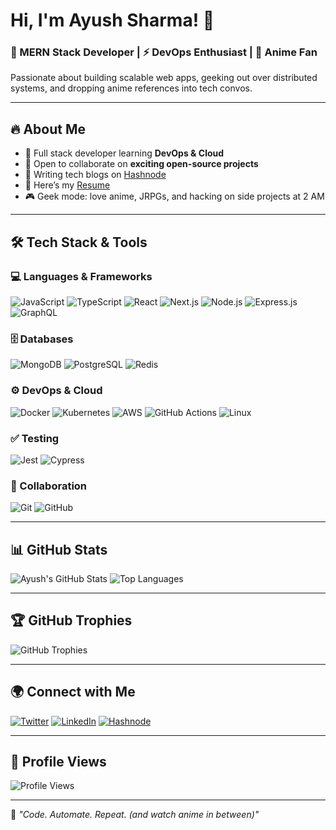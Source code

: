 # Hi, I'm Ayush Sharma! 👋

### 🚀 MERN Stack Developer | ⚡ DevOps Enthusiast | 🎌 Anime Fan

Passionate about building scalable web apps, geeking out over distributed systems, and dropping anime references into tech convos.

---

## 🔥 About Me

- 🌱 Full stack developer learning **DevOps & Cloud**
- 👯 Open to collaborate on **exciting open-source projects**
- 📝 Writing tech blogs on [Hashnode](https://meayush.hashnode.dev/)
- 📄 Here’s my [Resume](https://resume.byayush.com/resume.pdf)
- 🎮 Geek mode: love anime, JRPGs, and hacking on side projects at 2 AM

---

## 🛠 Tech Stack & Tools

### 💻 Languages & Frameworks
![JavaScript](https://img.shields.io/badge/JavaScript-F7DF1E?style=for-the-badge&logo=javascript&logoColor=black)
![TypeScript](https://img.shields.io/badge/TypeScript-3178C6?style=for-the-badge&logo=typescript&logoColor=white)
![React](https://img.shields.io/badge/React-61DAFB?style=for-the-badge&logo=react&logoColor=black)
![Next.js](https://img.shields.io/badge/Next.js-000000?style=for-the-badge&logo=nextdotjs&logoColor=white)
![Node.js](https://img.shields.io/badge/Node.js-339933?style=for-the-badge&logo=node-dot-js&logoColor=white)
![Express.js](https://img.shields.io/badge/Express.js-000000?style=for-the-badge&logo=express&logoColor=white)
![GraphQL](https://img.shields.io/badge/GraphQL-E10098?style=for-the-badge&logo=graphql&logoColor=white)

### 🗄 Databases
![MongoDB](https://img.shields.io/badge/MongoDB-47A248?style=for-the-badge&logo=mongodb&logoColor=white)
![PostgreSQL](https://img.shields.io/badge/PostgreSQL-316192?style=for-the-badge&logo=postgresql&logoColor=white)
![Redis](https://img.shields.io/badge/Redis-DC382D?style=for-the-badge&logo=redis&logoColor=white)

### ⚙️ DevOps & Cloud
![Docker](https://img.shields.io/badge/Docker-2496ED?style=for-the-badge&logo=docker&logoColor=white)
![Kubernetes](https://img.shields.io/badge/Kubernetes-326CE5?style=for-the-badge&logo=kubernetes&logoColor=white)
![AWS](https://img.shields.io/badge/AWS-FF9900?style=for-the-badge&logo=amazonaws&logoColor=white)
![GitHub Actions](https://img.shields.io/badge/GitHub%20Actions-2088FF?style=for-the-badge&logo=github-actions&logoColor=white)
![Linux](https://img.shields.io/badge/Linux-FCC624?style=for-the-badge&logo=linux&logoColor=black)

### ✅ Testing
![Jest](https://img.shields.io/badge/Jest-C21325?style=for-the-badge&logo=jest&logoColor=white)
![Cypress](https://img.shields.io/badge/Cypress-17202C?style=for-the-badge&logo=cypress&logoColor=white)

### 🧰 Collaboration
![Git](https://img.shields.io/badge/Git-F05032?style=for-the-badge&logo=git&logoColor=white)
![GitHub](https://img.shields.io/badge/GitHub-181717?style=for-the-badge&logo=github&logoColor=white)

---

## 📊 GitHub Stats

![Ayush's GitHub Stats](https://github-readme-stats.vercel.app/api?username=meayushsharma&show_icons=true&theme=radical)
![Top Languages](https://github-readme-stats.vercel.app/api/top-langs/?username=meayushsharma&layout=compact&theme=radical)

---

## 🏆 GitHub Trophies

![GitHub Trophies](https://github-profile-trophy.vercel.app/?username=meayushsharma&theme=darkhub)

---

## 🌍 Connect with Me

[![Twitter](https://img.shields.io/badge/Twitter-1DA1F2?style=for-the-badge&logo=twitter&logoColor=white)](https://x.com/devnokaze)
[![LinkedIn](https://img.shields.io/badge/LinkedIn-0077B5?style=for-the-badge&logo=linkedin&logoColor=white)](https://www.linkedin.com/in/ayush--sharma/)
[![Hashnode](https://img.shields.io/badge/Hashnode-2962FF?style=for-the-badge&logo=hashnode&logoColor=white)](https://hashnode.com/@meayush)

---

## 👀 Profile Views

![Profile Views](https://komarev.com/ghpvc/?username=meayushsharma&label=Profile%20Visits&color=blueviolet&style=for-the-badge)

---

🚀 *"Code. Automate. Repeat. (and watch anime in between)"*
